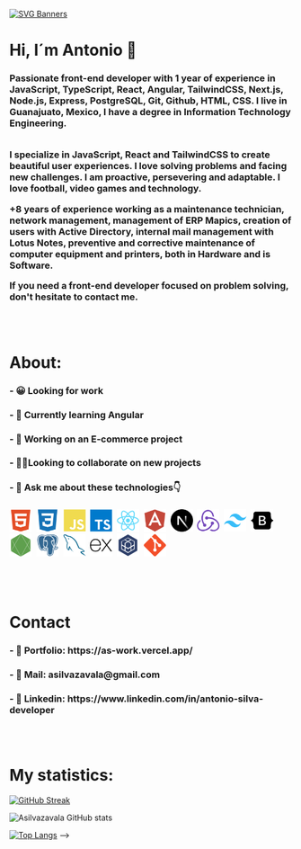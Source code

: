 [![SVG Banners](https://svg-banners.vercel.app/api?type=typeWriter&text1=Antonio%20Silva%20Front-end%20Developer👩‍💻&width=1000&height=200)](https://github.com/Akshay090/svg-banners)
<div id="header">
 <h1 align="left">Hi, I´m Antonio 👋</h1>
 <h3 align="left">Passionate front-end developer with 1 year of experience in JavaScript, TypeScript, React, Angular, TailwindCSS, Next.js, Node.js, Express, PostgreSQL, Git, Github, HTML, CSS. I live in Guanajuato, Mexico, I have a degree in Information Technology Engineering.<br></br>

I specialize in JavaScript, React and TailwindCSS to create beautiful user experiences. I love solving problems and facing new challenges. I am proactive, persevering and adaptable. I love football, video games and technology.

+8 years of experience working as a maintenance technician, network management, management of ERP Mapics, creation of users with Active Directory, internal mail management with Lotus Notes, preventive and corrective maintenance of computer equipment and printers, both in Hardware and is Software.

If you need a front-end developer focused on problem solving, don't hesitate to contact me.
  </h3>
</div>

<br></br>

<h1>About:</h1>
<h3>- 😀 Looking for work</h3>

<h3>- 💪 Currently learning Angular</h3>

<h3>- 🔭 Working on an E-commerce project</h3>

<h3>- 👯‍♂️Looking to collaborate on new projects</h3>                                                 
               
 <h3>- 🙉 Ask me about these technologies👇</h3>
<h3 My skills:</h3>
<div align="left">
  <div>
    <img src="https://github.com/devicons/devicon/blob/master/icons/html5/html5-plain.svg" 
     title="HTML5" alt="HTML5" width="40" height="40"/>&nbsp;
    <img src="https://github.com/devicons/devicon/blob/master/icons/css3/css3-plain.svg" 
     title="CSS3" alt="CSS3" width="40" height="40"/>&nbsp;
    <img src="https://github.com/devicons/devicon/blob/master/icons/javascript/javascript-plain.svg" 
      title="JavaScript" alt="JavaScript" width="40" height="40"/>&nbsp;
    <img src="https://github.com/devicons/devicon/blob/master/icons/typescript/typescript-plain.svg" 
      title="TypeScript" alt="TypeScript" width="40" height="40"/>&nbsp;
    <img src="https://github.com/devicons/devicon/blob/master/icons/react/react-original.svg" 
     title="React" alt="React" width="40" height="40"/>&nbsp;
    <img src="https://github.com/devicons/devicon/blob/master/icons/angularjs/angularjs-plain.svg" 
     title="Angular" alt="Angular" width="40" height="40"/>&nbsp;
    <img src="https://github.com/devicons/devicon/blob/master/icons/nextjs/nextjs-original.svg" 
     title="Next.js" alt="Next.js" width="40" height="40"/>&nbsp;
    <img src="https://github.com/devicons/devicon/blob/master/icons/redux/redux-original.svg" 
     title="Redux" alt="Redux" width="40" height="40"/>&nbsp;
    <img src="https://github.com/devicons/devicon/blob/master/icons/tailwindcss/tailwindcss-plain.svg" 
     title="TailwindCSS" alt="TailwindCSS" width="40" height="40"/>&nbsp;
    <img src="https://github.com/devicons/devicon/blob/master/icons/bootstrap/bootstrap-plain.svg" 
     title="Bootstrap" alt="Bootstrap" width="40" height="40"/>&nbsp;
    <img src="https://github.com/devicons/devicon/blob/master/icons/nodejs/nodejs-plain.svg" 
     title="Node.js" alt="Node.js" width="40" height="40"/>&nbsp;
    <img src="https://github.com/devicons/devicon/blob/master/icons/postgresql/postgresql-plain.svg" 
     title="PostgreSQL" alt="PostgreSQL" width="40" height="40"/>&nbsp;
    <img src="https://github.com/devicons/devicon/blob/master/icons/mysql/mysql-plain.svg" 
     title="MySQL" alt="MySQL" width="40" height="40"/>&nbsp;
    <img src="https://github.com/devicons/devicon/blob/master/icons/express/express-original.svg" 
     title="Express" alt="Express" width="40" height="40"/>&nbsp;
    <img src="https://github.com/devicons/devicon/blob/master/icons/sequelize/sequelize-plain.svg" 
     title="Sequelize" alt="Sequelize" width="40" height="40"/>&nbsp;
    <img src="https://github.com/devicons/devicon/blob/master/icons/git/git-plain.svg" 
     title="Git" alt="Git" width="40" height="40"/>&nbsp;
  </div>
</div>

<br></br>

 <h1 align="left">Contact</h1>

<h3>- 💼 Portfolio: https://as-work.vercel.app/</h3>

<h3>- 📨 Mail: asilvazavala@gmail.com</h3>

<h3>- 💎 Linkedin: https://www.linkedin.com/in/antonio-silva-developer</h3>

<br></br>

<h1 align="left">My statistics:</h1>

[![GitHub Streak](http://github-readme-streak-stats.herokuapp.com?user=Asilvazavala&theme=radical&hide_border=true&mode=weekly)](https://git.io/streak-stats)

![Asilvazavala GitHub stats](https://github-readme-stats.vercel.app/api?username=Asilvazavala&show_icons=true&theme=dark)

[![Top Langs](https://github-readme-stats.vercel.app/api/top-langs/?username=Asilvazavala&hide_progress=true)](https://github.com/Asilvazavala/github-readme-stats)
-->
